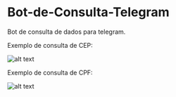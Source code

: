 # Bot-de-Consulta-Telegram
Bot de consulta de dados para telegram.

Exemplo de consulta de CEP:

![alt text](https://paineldeconsulta.xyz/imagens/imagemcep.png)

Exemplo de consulta de CPF:

![alt text](https://paineldeconsulta.xyz/imagens/imagemcpf.png)

